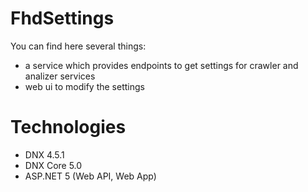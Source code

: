 # FhdSettings

You can find here several things:
* a service which provides endpoints to get settings for crawler and analizer services
* web ui to modify the settings

# Technologies
* DNX 4.5.1
* DNX Core 5.0
* ASP.NET 5 (Web API, Web App)
